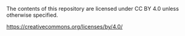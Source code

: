 The contents of this repository are licensed under CC BY 4.0 unless otherwise specified.

https://creativecommons.org/licenses/by/4.0/